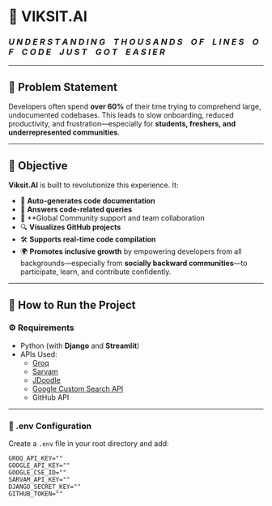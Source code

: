# 🚀 VIKSIT.AI  
### *U N D E R S T A N D I N G T H O U S A N D S O F L I N E S O F C O D E J U S T G O T E A S I E R*

---

## 📌 Problem Statement

Developers often spend **over 60%** of their time trying to comprehend large, undocumented codebases. This leads to slow onboarding, reduced productivity, and frustration—especially for **students, freshers, and underrepresented communities**.  

---

## 🎯 Objective

**Viksit.AI** is built to revolutionize this experience. It:

- 📄 **Auto-generates code documentation**
- 🧠 **Answers code-related queries**
- 💬 **Global Community support and team collaboration 
- 🔍 **Visualizes GitHub projects**
- 🛠️ **Supports real-time code compilation**
- 🌍 **Promotes inclusive growth** by empowering developers from all backgrounds—especially from **socially backward communities**—to participate, learn, and contribute confidently.

---

## 🧪 How to Run the Project

### ⚙️ Requirements

- Python (with **Django** and **Streamlit**)
- APIs Used:
  - [Groq](https://groq.com/)
  - [Sarvam](https://sarvam.ai/)
  - [JDoodle](https://www.jdoodle.com/)
  - [Google Custom Search API](https://programmablesearchengine.google.com/)
  - GitHub API

---

### 🔐 .env Configuration

Create a `.env` file in your root directory and add:

```env
GROQ_API_KEY=""
GOOGLE_API_KEY=""
GOOGLE_CSE_ID=""
SARVAM_API_KEY=""
DJANGO_SECRET_KEY=""
GITHUB_TOKEN=""
